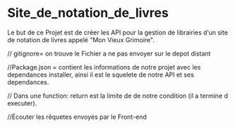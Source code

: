 # Site_de_notation_de_livres
Le but de ce Projet est de créer les API pour la gestion de librairies d’un site de notation de livres appelé "Mon Vieux Grimoire". 

// gitignore= on trouve le Fichier a ne pas envoyer sur le depot distant

//Package.json = contient les informations de notre projet avec les dependances installer, ainsi il est le squelete de notre API et ses dependances.

// Dans une function: return est la limite de de notre condition (il a termine d executer).  


//Écouter les rêquetes envoyés par le Front-end 